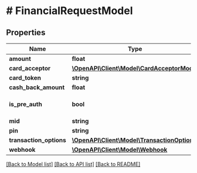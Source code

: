 # # FinancialRequestModel

## Properties

Name | Type | Description | Notes
------------ | ------------- | ------------- | -------------
**amount** | **float** |  |
**card_acceptor** | [**\OpenAPI\Client\Model\CardAcceptorModel**](CardAcceptorModel.md) |  |
**card_token** | **string** |  |
**cash_back_amount** | **float** |  | [optional]
**is_pre_auth** | **bool** |  | [optional] [default to false]
**mid** | **string** |  |
**pin** | **string** |  | [optional]
**transaction_options** | [**\OpenAPI\Client\Model\TransactionOptions**](TransactionOptions.md) |  | [optional]
**webhook** | [**\OpenAPI\Client\Model\Webhook**](Webhook.md) |  | [optional]

[[Back to Model list]](../../README.md#models) [[Back to API list]](../../README.md#endpoints) [[Back to README]](../../README.md)
